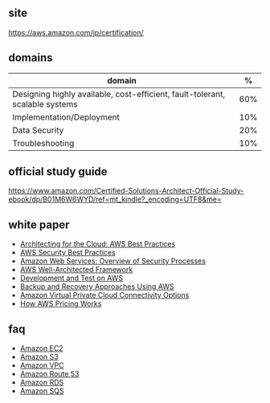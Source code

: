 
site
--------
https://aws.amazon.com/jp/certification/

domains 
---------
| domain                                                                       | %   |
|------------------------------------------------------------------------------|-----|
| Designing highly available, cost-efficient, fault-tolerant, scalable systems | 60% |
| Implementation/Deployment                                                    | 10% |
| Data Security                                                                | 20% |
| Troubleshooting                                                              | 10% |



 official study guide
---------------

https://www.amazon.com/Certified-Solutions-Architect-Official-Study-ebook/dp/B01M6W6WYD/ref=mt_kindle?_encoding=UTF8&me=


white paper
-----------
- [Architecting for the Cloud: AWS Best Practices](https://d0.awsstatic.com/whitepapers/AWS_Cloud_Best_Practices.pdf)
- [AWS Security Best Practices ](https://d0.awsstatic.com/whitepapers/Security/AWS_Security_Best_Practices.pdf?refid=em_)
- [Amazon Web Services: Overview of Security Processes](http://d0.awsstatic.com/whitepapers/Security/AWS%20Security%20Whitepaper.pdf)
- [AWS Well-Architected Framework](https://d0.awsstatic.com/whitepapers/architecture/AWS_Well-Architected_Framework.pdf)
- [Development and Test on AWS](http://media.amazonwebservices.com/AWS_Development_Test_Environments.pdf)
- [Backup and Recovery Approaches Using AWS](https://d0.awsstatic.com/whitepapers/Backup_Archive_and_Restore_Approaches_Using_AWS.pdf)
- [Amazon Virtual Private Cloud Connectivity Options](http://media.amazonwebservices.com/AWS_Amazon_VPC_Connectivity_Options.pdf)
- [How AWS Pricing Works](http://d0.awsstatic.com/whitepapers/aws_pricing_overview.pdf)


faq
------
- [Amazon EC2](https://aws.amazon.com/ec2/faqs/)
- [Amazon S3](https://aws.amazon.com/s3/faqs/)
- [Amazon VPC](https://aws.amazon.com/vpc/faqs/)
- [Amazon Route 53](https://aws.amazon.com/route53/faqs/)
- [Amazon RDS](https://aws.amazon.com/rds/faqs/)
- [Amazon SQS](https://aws.amazon.com/sqs/faqs/)
